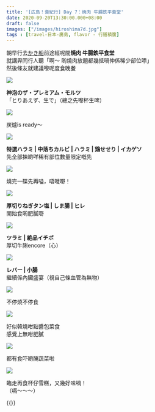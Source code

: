 ```yaml
---
title: '[広島！食紀行] Day 7：焼肉 牛腸鉄平食堂'
date: 2020-09-20T13:30:00.000+08:00
draft: false
images: ["/images/hiroshima7d.jpg"]
tags : [travel-日本-廣島, flavor - 行膳積腹]
---
```

   
朝早行去[かき船](https://hidie.net/hiroshima7a/)前途經呢間**焼肉 牛腸鉄平食堂**  
就講畀同行人聽「啊～ 啲燒肉放題都幾抵喎仲係稀少部位㖭」  
然後條友就建議嚟呢度食晚餐  

![](/images/hiroshima7d1.jpg)

**神泡のザ・プレミアム・モルツ**  
「とりあえず、生で」（總之先嚟杯生啤）  

![](/images/hiroshima7d2.jpg)

炭爐is ready～  

![](/images/hiroshima7d3.jpg)

**特選ハラミ | 中落ちカルビ | ハラミ | 鶏せせり | イカゲソ**  
先全部揀啲咩稀有部位數量限定嘅先  

![](/images/hiroshima7d4.jpg)

燒完一碟先再嗌，唔嘥嘢！

![](/images/hiroshima7d5.jpg)

**厚切りねぎタン塩 | しま腸 | ヒレ**  
開始食啲肥膩嘢  

![](/images/hiroshima7d6.jpg)

**ツラミ | 絶品イチボ**  
厚切牛脷encore（心）

![](/images/hiroshima7d7.jpg)

**レバー | 小腸**  
繼續係內臟盛宴（視自己條血管為無物）  

![](/images/hiroshima7d8.jpg)

不停燒不停食

![](/images/hiroshima7d9.jpg)

好似韓燒咁點醬包菜食  
感覺上無咁肥膩  

![](/images/hiroshima7d10.jpg)

都有食吓啲醃蔬菜啦

![](/images/hiroshima7d11.jpg)

臨走再食杯仔雪糕，又幾好味喎！  
（嗝～～～）    
    
    
    
{{<hiroshima>}}
